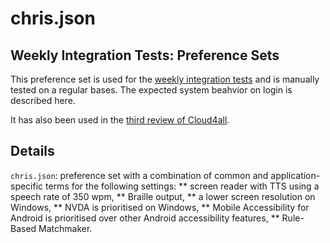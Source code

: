 # chris.json

## Weekly Integration Tests: Preference Sets

This preference set is used for the 
[weekly integration tests](http://wiki.gpii.net/w/Weekly_Integration_Test_Plan) and is manually tested on a regular bases. The expected system beahvior on login is described here.

It has also been used in the [third review of Cloud4all](https://github.com/GPII/universal/blob/master/testData/preferences/review3/review3-preferences.md).

## Details
`chris.json`: preference set with a combination of common and application-specific terms for the following settings:
** screen reader with TTS using a speech rate of 350 wpm,
** Braille output,
** a lower screen resolution on Windows,
** NVDA is prioritised on Windows,
** Mobile Accessibility for Android is prioritised over other Android accessibility features,
** Rule-Based Matchmaker.